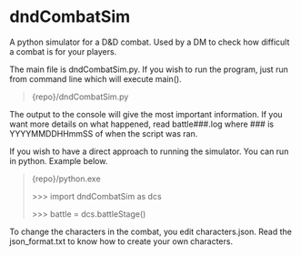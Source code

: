 # dndCombatSim
A python simulator for a D&amp;D combat. Used by a DM to check how difficult a combat is for your players.

The main file is dndCombatSim.py. If you wish to run the program, just run from command line which will execute main().

> {repo}/dndCombatSim.py

The output to the console will give the most important information. If you want more details on what happened, read battle###.log where ### is YYYYMMDDHHmmSS of when the script was ran.

If you wish to have a direct approach to running the simulator. You can run in python. Example below.

> {repo}/python.exe
>
>\>>> import dndCombatSim as dcs
>
>\>>> battle = dcs.battleStage()

To change the characters in the combat, you edit characters.json. Read the json_format.txt to know how to create your own characters.
